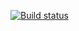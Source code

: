 [![Build status](https://ci.appveyor.com/api/projects/status/dpdly74dclkfblod?svg=true)](https://ci.appveyor.com/project/alexialix/hw-ci)
